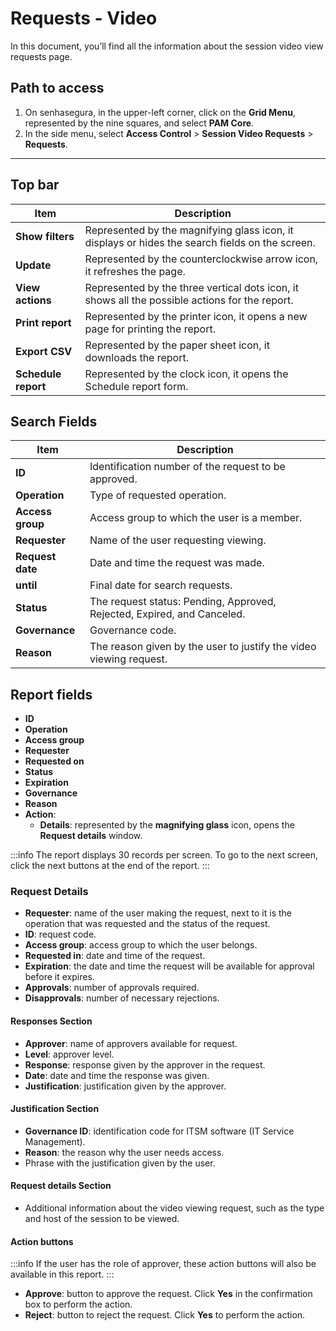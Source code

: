 # Requests - Video

In this document, you’ll find all the information about the session video view requests page.

## Path to access

1. On senhasegura, in the upper-left corner, click on the **Grid Menu**, represented by the nine squares, and select **PAM Core**.
2. In the side menu, select **Access Control** > **Session Video Requests** > **Requests**.

---
## Top bar
**Item**|**Description**
|---|---|
**Show filters**|Represented by the magnifying glass icon, it displays or hides the search fields on the screen.
**Update**|Represented by the counterclockwise arrow icon, it refreshes the page.
**View actions**|Represented by the three vertical dots icon, it shows all the possible actions for the report.
**Print report**|Represented by the printer icon, it opens a new page for printing the report.
**Export CSV**|Represented by the paper sheet icon, it downloads the report.
**Schedule report**|Represented by the clock icon, it opens the Schedule report form.


## Search Fields

| **Item**         | **Description**|
| ------------ | ------------------------------- |
| **ID**           | Identification number of the request to be approved.       |
| **Operation**    | Type of requested operation.|
| **Access group** | Access group to which the user is a member.|
| **Requester**    | Name of the user requesting viewing.|
| **Request date** | Date and time the request was made.|
| **until**        | Final date for search requests.|
| **Status**       | The request status: Pending, Approved, Rejected, Expired, and Canceled. |
| **Governance**   | Governance code.|
| **Reason**| The reason given by the user to justify the video viewing request. |


## Report fields

* **ID**
* **Operation**
* **Access group**
* **Requester**
* **Requested on**
* **Status**
* **Expiration**
* **Governance**
* **Reason**
* **Action**:
    * **Details**: represented by the **magnifying glass** icon, opens the **Request details** window.

 :::info
The report displays 30 records per screen. To go to the next screen, click the next buttons at the end of the report.
:::

### Request Details

* **Requester**: name of the user making the request, next to it is the operation that was requested and the status of the request.
* **ID**: request code.
* **Access group**: access group to which the user belongs.
* **Requested in**: date and time of the request.
* **Expiration**: the date and time the request will be available for approval before it expires.
* **Approvals**: number of approvals required.
* **Disapprovals**: number of necessary rejections.

#### Responses Section

* **Approver**: name of approvers available for request.
* **Level**: approver level.
* **Response**: response given by the approver in the request.
* **Date**: date and time the response was given.
* **Justification**: justification given by the approver.

#### Justification Section

* **Governance ID**: identification code for ITSM software (IT Service Management).
* **Reason**: the reason why the user needs access.
* Phrase with the justification given by the user.

#### Request details Section

* Additional information about the video viewing request, such as the type and host of the session to be viewed.

#### Action buttons
:::info
If the user has the role of approver, these action buttons will also be available in this report.
:::

* **Approve**: button to approve the request. Click **Yes** in the confirmation box to perform the action.
* **Reject**: button to reject the request. Click **Yes** to perform the action.

